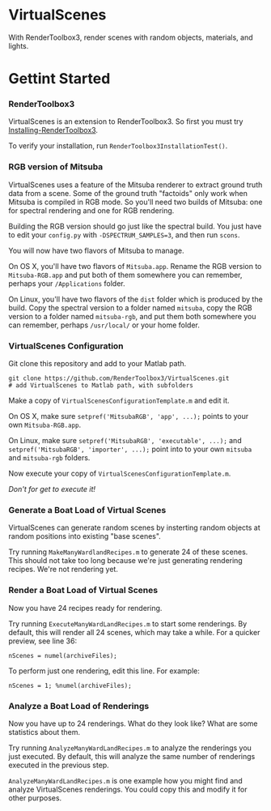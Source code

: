 # VirtualScenes
With RenderToolbox3, render scenes with random objects, materials, and lights.

# Gettint Started

### RenderToolbox3
VirtualScenes is an extension to RenderToolbox3.  So first you must try  [Installing-RenderToolbox3](https://github.com/RenderToolbox3/RenderToolbox3/wiki/Installing-RenderToolbox3).

To verify your installation, run `RenderToolbox3InstallationTest()`.

### RGB version of Mitsuba
VirtualScenes uses a feature of the Mitsuba renderer to extract ground truth data from a scene.  Some of the ground truth "factoids" only work when Mitsuba is compiled in RGB mode.  So you'll need two builds of Mitsuba: one for spectral rendering and one for RGB rendering.

Building the RGB version should go just like the spectral build.  You just have to edit your `config.py` with  `-DSPECTRUM_SAMPLES=3`, and then run `scons`.

You will now have two flavors of Mitsuba to manage.

On OS X, you'll have two flavors of `Mitsuba.app`.  Rename the RGB version to `Mitsuba-RGB.app` and put both of them somewhere you can remember, perhaps your `/Applications` folder.

On Linux, you'll have two flavors of the `dist` folder which is produced by the build.  Copy the spectral version to a folder named `mitsuba`, copy the RGB version to a folder named `mitsuba-rgb`, and put them both somewhere you can remember, perhaps `/usr/local/` or your home folder.

### VirtualScenes Configuration
Git clone this repository and add to your Matlab path.
```
git clone https://github.com/RenderToolbox3/VirtualScenes.git
# add VirtualScenes to Matlab path, with subfolders
```

Make a copy of `VirtualScenesConfigurationTemplate.m` and edit it.

On OS X, make sure `setpref('MitsubaRGB', 'app', ...);` points to your own `Mitsuba-RGB.app`.

On Linux, make sure `setpref('MitsubaRGB', 'executable', ...);` and `setpref('MitsubaRGB', 'importer', ...);` point into to your own `mitsuba` and `mitsuba-rgb` folders.

Now execute your copy of `VirtualScenesConfigurationTemplate.m`.

*Don't for get to execute it!*

### Generate a Boat Load of Virtual Scenes
VirtualScenes can generate random scenes by insterting random objects at random positions into existing "base scenes".

Try running `MakeManyWardlandRecipes.m` to generate 24 of these scenes.  This should not take too long because we're just generating rendering recipes.  We're not rendering yet.

### Render a Boat Load of Virtual Scenes
Now you have 24 recipes ready for rendering.

Try running `ExecuteManyWardLandRecipes.m` to start some renderings.  By default, this will render all 24 scenes, which may take a while.  For a quicker preview, see line 36:
```
nScenes = numel(archiveFiles);
```
To perform just one rendering, edit this line.  For example:
```
nScenes = 1; %numel(archiveFiles);
```

### Analyze a Boat Load of Renderings
Now you have up to 24 renderings.  What do they look like?  What are some statistics about them.

Try running `AnalyzeManyWardLandRecipes.m` to analyze the renderings you just executed.  By default, this will analyze the same number of renderings executed in the previous step.

`AnalyzeManyWardLandRecipes.m` is one example how you might find and analyze VirtualScenes renderings.  You could copy this and modify it for other purposes.
